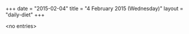 +++
date = "2015-02-04"
title = "4 February 2015 (Wednesday)"
layout = "daily-diet"
+++


\<no entries\>
